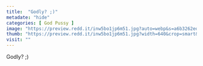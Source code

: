 ```yaml
---
title:  "Godly? ;)"
metadate: "hide"
categories: [ God Pussy ]
image: "https://preview.redd.it/inw5bo1jp6m51.jpg?auto=webp&s=a6b3262edc55d8f922d3ff1be3adab99d2878a20"
thumb: "https://preview.redd.it/inw5bo1jp6m51.jpg?width=640&crop=smart&auto=webp&s=576fd2524c3c3476f0946e0c929f760f1602130a"
visit: ""
---
```

Godly? ;)
